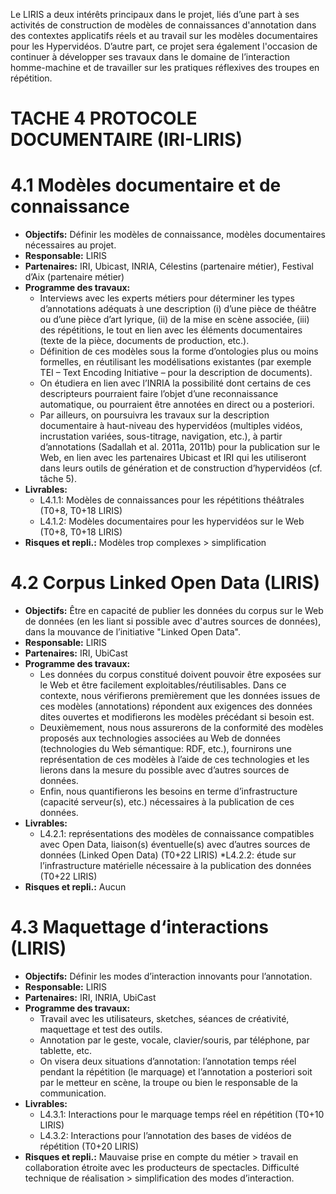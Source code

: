 Le LIRIS a deux intérêts principaux dans le projet, liés d’une part à ses activités de construction de modèles de connaissances d'annotation dans des contextes applicatifs réels et au travail sur les modèles documentaires pour les Hypervidéos. D’autre part, ce projet sera également l'occasion de continuer à développer ses travaux dans le domaine de l’interaction homme-machine et de travailler sur les pratiques réflexives des troupes en répétition.

TACHE 4 PROTOCOLE DOCUMENTAIRE (IRI-LIRIS)
======================================

4.1 Modèles documentaire et de connaissance
===============================
* **Objectifs:** Définir les modèles de connaissance, modèles documentaires nécessaires au projet.
* **Responsable:** LIRIS
* **Partenaires:** IRI, Ubicast, INRIA, Célestins (partenaire métier), Festival d’Aix (partenaire métier)
* **Programme des travaux:**
	* Interviews avec les experts métiers pour déterminer les types d’annotations adéquats à une description (i) d’une pièce de théâtre ou d’une pièce d’art lyrique, (ii) de la mise en scène associée, (iii) des répétitions, le tout en lien avec les éléments documentaires (texte de la pièce, documents de production, etc.).
	* Définition de ces modèles sous la forme d’ontologies plus ou moins formelles, en réutilisant les modélisations existantes (par exemple TEI – Text Encoding Initiative – pour la description de documents).
	* On étudiera en lien avec l’INRIA la possibilité dont certains de ces descripteurs pourraient faire l’objet d’une reconnaissance automatique, ou pourraient être annotées en direct ou a posteriori.
	* Par ailleurs, on poursuivra les travaux sur la description documentaire à haut-niveau des hypervidéos (multiples vidéos, incrustation variées, sous-titrage, navigation, etc.), à partir d’annotations (Sadallah et al. 2011a, 2011b) pour la publication sur le Web, en lien avec les partenaires Ubicast et IRI qui les utiliseront dans leurs outils de génération et de construction d’hypervidéos (cf. tâche 5).
* **Livrables:**
	* L4.1.1: Modèles de connaissances pour les répétitions théâtrales (T0+8, T0+18 LIRIS)
	* L4.1.2: Modèles documentaires pour les hypervidéos sur le Web (T0+8, T0+18 LIRIS)
* **Risques et repli.:** Modèles trop complexes > simplification


4.2 Corpus Linked Open Data (LIRIS)
=========================
* **Objectifs:** Être en capacité de publier les données du corpus sur le Web de données (en les liant si possible avec d'autres sources de données), dans la mouvance de l’initiative "Linked Open Data".
* **Responsable:** LIRIS
* **Partenaires:** IRI, UbiCast
* **Programme des travaux:**
	* Les données du corpus constitué doivent pouvoir être exposées sur le Web et être facilement exploitables/réutilisables. Dans ce contexte, nous vérifierons premièrement que les données issues de ces modèles (annotations) répondent aux exigences des données dites ouvertes et modifierons les modèles précédant si besoin est.
	* Deuxièmement, nous nous assurerons de la conformité des modèles proposés aux technologies associées au Web de données (technologies du Web sémantique: RDF, etc.), fournirons une représentation de ces modèles à l’aide de ces technologies et les lierons dans la mesure du possible avec d’autres sources de données.
	* Enfin, nous quantifierons les besoins en terme d’infrastructure (capacité serveur(s), etc.) nécessaires à la publication de ces données.
* **Livrables:**
	* L4.2.1: représentations des modèles de connaissance compatibles avec Open Data, liaison(s) éventuelle(s) avec d’autres sources de données (Linked Open Data) (T0+22 LIRIS)
	*L4.2.2: étude sur l’infrastructure matérielle nécessaire à la publication des données (T0+22 LIRIS)
* **Risques et repli.:** Aucun

4.3 Maquettage d‘interactions (LIRIS)
=========================
* **Objectifs:** Définir les modes d’interaction innovants pour l’annotation.
* **Responsable:** LIRIS
* **Partenaires:** IRI, INRIA, UbiCast
* **Programme des travaux:**
	* Travail avec les utilisateurs, sketches, séances de créativité, maquettage et test des outils.
	* Annotation par le geste, vocale, clavier/souris, par téléphone, par tablette, etc.
	* On visera deux situations d’annotation: l’annotation temps réel pendant la répétition (le marquage) et l’annotation a posteriori soit par le metteur en scène, la troupe ou bien le responsable de la communication.
* **Livrables:**
	* L4.3.1: Interactions pour le marquage temps réel en répétition (T0+10 LIRIS)
	* L4.3.2: Interactions pour l’annotation des bases de vidéos de répétition (T0+20 LIRIS)
* **Risques et repli.:** Mauvaise prise en compte du métier > travail en collaboration étroite avec les producteurs de spectacles. Difficulté technique de réalisation > simplification des modes d’interaction.